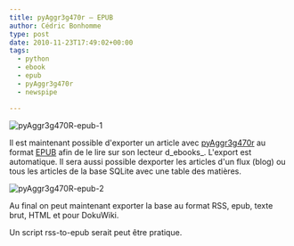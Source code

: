 ```yaml
---
title: pyAggr3g470r – EPUB
author: Cédric Bonhomme
type: post
date: 2010-11-23T17:49:02+00:00
tags:
  - python
  - ebook
  - epub
  - pyAggr3g470r
  - newspipe

---
```

![pyAggr3g470R-epub-1](/images/blog/2010/11/pyAggr3g470R-epub-1.png)

Il est maintenant possible d'exporter un article avec [pyAggr3g470r][1] au
format [EPUB][2] afin de le lire sur son lecteur d_ebooks_. L'export est
automatique. Il sera aussi possible dexporter les articles d'un flux (blog) ou
tous les articles de la base SQLite avec une table des matières.

![pyAggr3g470R-epub-2](/images/blog/2010/11/pyAggr3g470R-epub-2.png)

Au final on peut maintenant exporter la base au format RSS, epub, texte brut,
HTML et pour DokuWiki.

Un script rss-to-epub serait peut être pratique.

 [1]: https://git.sr.ht/~cedric/pyAggr3g470r
 [2]: http://en.wikipedia.org/wiki/EPUB
